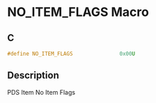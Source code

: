 # NO_ITEM_FLAGS Macro

## C

```c
#define NO_ITEM_FLAGS               0x00U

```
## Description

 PDS Item No Item Flags 



